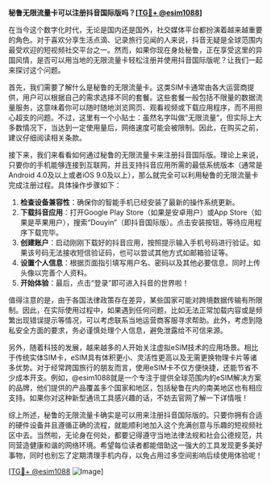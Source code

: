 **秘鲁无限流量卡可以注册抖音国际版吗？[[TG💪+ @esim1088](https://t.me/s/esim1088)]**

在当今这个数字化时代，无论是国内还是国外，社交媒体平台都扮演着越来越重要的角色。对于喜欢分享生活点滴、记录旅行见闻的人来说，抖音无疑是全球范围内最受欢迎的短视频社交平台之一。然而，如果你现在身处秘鲁，正在享受这里的异国风情，是否可以用当地的无限流量卡轻松注册并使用抖音国际版呢？让我们一起来探讨这个问题。

首先，我们需要了解什么是秘鲁的无限流量卡。这类SIM卡通常由各大运营商提供，用户可以根据自己的需求选择不同的套餐。这些套餐一般包括不限量的数据流量服务，这意味着你可以随时随地浏览网页、观看视频或下载应用程序，而不用担心超支的问题。不过，这里有一个小贴士：虽然名字叫做“无限流量”，但实际上大多数情况下，当达到一定使用量后，网络速度可能会被限制。因此，在购买之前，建议仔细阅读相关条款。

接下来，我们来看看如何通过秘鲁的无限流量卡来注册抖音国际版。理论上来说，只要你的手机能够连接到互联网，并且支持抖音应用所需的最低系统版本（通常是Android 4.0及以上或者iOS 9.0及以上），那么就完全可以利用秘鲁的无限流量卡完成注册过程。具体操作步骤如下：

1. **检查设备兼容性**：确保你的智能手机已经安装了最新的操作系统更新。
2. **下载抖音应用**：打开Google Play Store（如果是安卓用户）或App Store（如果是苹果用户），搜索“Douyin”（即抖音国际版）。点击安装按钮，等待应用程序下载完毕。
3. **创建账户**：启动刚刚下载好的抖音应用，按照提示输入手机号码进行验证。如果该号码无法接收短信验证码，也可以尝试其他方式如邮箱验证等。
4. **设置个人信息**：根据页面指引填写用户名、密码以及其他必要信息，同时上传头像以完善个人资料。
5. **开始体验**：最后，点击“登录”即可进入抖音的世界啦！

值得注意的是，由于各国法律政策存在差异，某些国家可能对跨境数据传输有所限制。因此，在实际使用过程中，如果遇到任何问题，比如无法正常加载内容或是频繁出现错误提示等情况，可以考虑联系当地运营商客服寻求帮助。此外，考虑到隐私安全方面的要求，务必谨慎处理个人信息，避免泄露给不可信来源。

另外，随着科技的发展，越来越多的人开始关注虚拟eSIM技术的应用场景。相比于传统实体SIM卡，eSIM具有体积更小、灵活性更高以及无需更换物理卡片等诸多优势。对于经常跨国旅行的朋友而言，使用eSIM卡不仅方便快捷，还能节省不少成本开支。例如，@esim1088就是一个专注于提供全球范围内的eSIM解决方案的品牌，他们提供的产品覆盖多个国家和地区，包括秘鲁在内的南美地区也有相应支持。如果你对这种新型通讯工具感兴趣的话，不妨去官网了解一下详情哦！

综上所述，秘鲁的无限流量卡确实是可以用来注册抖音国际版的。只要你拥有合适的硬件设备并且遵循正确的流程，就能顺利地加入这个充满创意与乐趣的短视频社区中去。当然啦，无论身在何处，都要记得遵守当地法律法规和社会公德规范，共同营造健康和谐的网络环境。希望每位读者都能借助这一强大的工具发现更多美好事物，同时也别忘了定期清理手机内存，以免占用过多空间影响后续使用体验呢！

[[TG💪+ @esim1088](https://t.me/s/esim1088) ![Image](https://i.postimg.cc/4NQfJmqS/Snipaste-2025-05-13-00-14-12.png)]